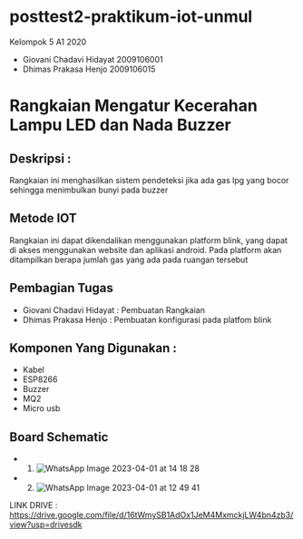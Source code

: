 # posttest2-praktikum-iot-unmul
Kelompok 5 A1 2020
- Giovani Chadavi Hidayat 2009106001
- Dhimas Prakasa Henjo 2009106015

# Rangkaian Mengatur Kecerahan Lampu LED dan Nada Buzzer
## Deskripsi :
Rangkaian ini menghasilkan sistem pendeteksi jika ada gas lpg yang bocor sehingga menimbulkan bunyi pada buzzer

## Metode IOT
 Rangkaian ini dapat dikendalikan menggunakan platform blink, yang dapat di akses menggunakan website dan aplikasi android. Pada platform akan ditampilkan berapa jumlah gas yang ada pada ruangan tersebut

## Pembagian Tugas
- Giovani Chadavi Hidayat : Pembuatan Rangkaian
- Dhimas Prakasa Henjo    : Pembuatan konfigurasi pada platfom blink

## Komponen Yang Digunakan :
- Kabel
- ESP8266
- Buzzer
- MQ2
- Micro usb

## Board Schematic
- 1. ![WhatsApp Image 2023-04-01 at 14 18 28](https://user-images.githubusercontent.com/73802990/229269339-77ac1340-080c-4718-a6e8-00e3cd163a9d.jpeg)

- 2. ![WhatsApp Image 2023-04-01 at 12 49 41](https://user-images.githubusercontent.com/73802990/229268987-2b33659e-cdb2-4f3a-8b81-2396e2e14b12.jpeg)

LINK DRIVE : https://drive.google.com/file/d/16tWmySB1AdOx1JeM4MxmckjLW4bn4zb3/view?usp=drivesdk
